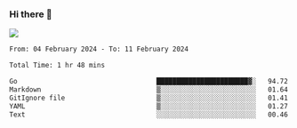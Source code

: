 ### Hi there 👋️

![](https://komarev.com/ghpvc/?username=Loner1024)

<!--START_SECTION:waka-->

```txt
From: 04 February 2024 - To: 11 February 2024

Total Time: 1 hr 48 mins

Go                                   ███████████████████████▓░   94.72 %
Markdown                             ▒░░░░░░░░░░░░░░░░░░░░░░░░   01.64 %
GitIgnore file                       ▒░░░░░░░░░░░░░░░░░░░░░░░░   01.41 %
YAML                                 ▒░░░░░░░░░░░░░░░░░░░░░░░░   01.27 %
Text                                 ░░░░░░░░░░░░░░░░░░░░░░░░░   00.46 %
```

<!--END_SECTION:waka-->



